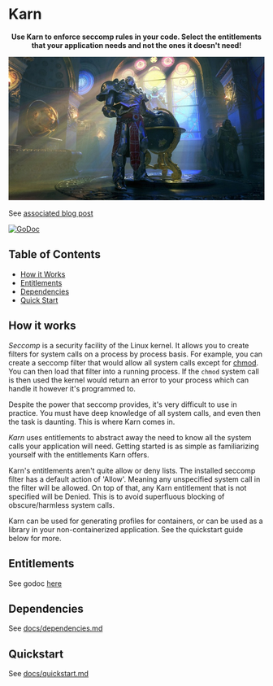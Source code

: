 # Karn


<p align="center">
    <b>Use Karn to enforce seccomp rules in your code. Select the entitlements that your application needs and not the ones it doesn't need!</b>
</p>

<p align="center">
    <img src="karn.jpg" alt="karn" width="800"/>
</p>

See [associated blog post](https://www.grant.pizza/blog/karn/)

<a href="https://pkg.go.dev/github.com/grantseltzer/karn@v1.0.0/pkg/entitlements"><img src="https://godoc.org/github.com/grantseltzer/karn/pkg/entitlements?status.svg" alt="GoDoc"></a>

## Table of Contents
* [How it Works](#how-it-works)
* [Entitlements](#entitlements)
* [Dependencies](#dependencies)
* [Quick Start](#quick-start)

## How it works

<i>Seccomp</i> is a security facility of the Linux kernel. It allows you to create filters for system calls on a process by process basis. For example, you can create a seccomp filter that would allow all system calls except for [chmod](http://man7.org/linux/man-pages/man2/fchmod.2.html). You can then load that filter into a running process. If the `chmod` system call is then used the kernel would return an error to your process which can handle it however it's programmed to.

Despite the power that seccomp provides, it's very difficult to use in practice. You must have deep knowledge of all system calls, and even then the task is daunting. This is where Karn comes in.

<i>Karn</i> uses entitlements to abstract away the need to know all the system calls your application will need. Getting started is as simple as familiarizing yourself with the entitlements Karn offers.

Karn's entitlements aren't quite allow or deny lists. The installed seccomp filter has a default action of 'Allow'. Meaning any unspecified system call in the filter will be allowed. On top of that, any Karn entitlement that is not specified will be Denied. This is to avoid superfluous blocking of obscure/harmless system calls.

Karn can be used for generating profiles for containers, or can be used as a library in your non-containerized application. See the quickstart guide below for more.

## Entitlements

See godoc [here](https://pkg.go.dev/github.com/grantseltzer/karn@v1.0.0/pkg/entitlements)

## Dependencies

See [docs/dependencies.md](./docs/dependencies.md)

## Quickstart

See [docs/quickstart.md](./docs/quickstart.md)
